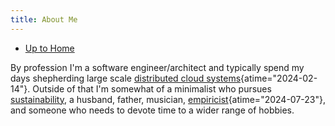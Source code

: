 ```yaml
---
title: About Me
---
```


- [Up to Home](./)

By profession I\'m a software engineer/architect and typically spend my
days shepherding large scale
[distributed cloud systems](https://queue.acm.org/detail.cfm?id=2482856 "There’s Just No Getting around It: You’re Building a Distributed System - ACM Queue"){atime="2024-02-14"}.
Outside of that I'm somewhat of a minimalist who pursues
[sustainability](sustainability), a husband, father, musician,
[empiricist](https://en.wikipedia.org/wiki/Empiricism "Empricism - Wikipedia"){atime="2024-07-23"},
and someone who needs to devote time to a wider range of hobbies.
